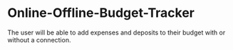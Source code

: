 # Online-Offline-Budget-Tracker
The user will be able to add expenses and deposits to their budget with or without a connection.
